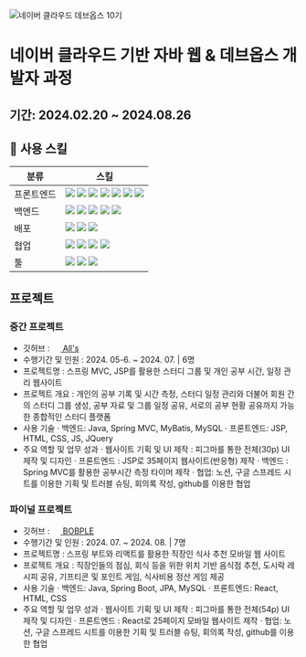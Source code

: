 ![네이버 클라우드 데브옵스 10기](https://github.com/user-attachments/assets/794ba409-c25d-472d-9acd-18a13f3b6173)
# 네이버 클라우드 기반 자바 웹 & 데브옵스 개발자 과정
## 기간: 2024.02.20 ~ 2024.08.26
## 🔨 사용 스킬
<table>
  <caption style="position:absolute;top:-999px;left:-999px;">분류별 사용스킬 표</caption>
  <thead>
    <tr>
      <th>분류</th>
      <th>스킬</th>
    </tr>
  </thead>
  <tbody>
    <tr>
      <td>프론트엔드</td>
      <td>
        <img src="https://img.shields.io/badge/react-61DAFB?style=for-the-badge&logo=react&logoColor=white">
        <img src="https://img.shields.io/badge/html5-E34F26?style=for-the-badge&logo=html5&logoColor=white">
        <img src="https://img.shields.io/badge/css3-1572B6?style=for-the-badge&logo=css3&logoColor=white">
        <img src="https://img.shields.io/badge/javascript-F7DF1E?style=for-the-badge&logo=javascript&logoColor=white">
        <img src="https://img.shields.io/badge/jquery-0769AD?style=for-the-badge&logo=jquery&logoColor=white"> 
        <img src="https://img.shields.io/badge/Ajax-2c83b9?style=for-the-badge&logo=Ajax&logoColor=white"> 
        <img src="https://img.shields.io/badge/Jsp-e76f00?style=for-the-badge&logo=Jsp&logoColor=white"> 
      </td>
    </tr>
    <tr>
      <td>
        백엔드
      </td>
      <td>
        <img src="https://img.shields.io/badge/Java-007396?style=flat&logo=OpenJDK&logoColor=white"/>
        <img src="https://img.shields.io/badge/mysql-4479A1?style=for-the-badge&logo=mysql&logoColor=white">
        <img src="https://img.shields.io/badge/springboot-6DB33F?style=for-the-badge&logo=springboot&logoColor=white">
        <img src="https://img.shields.io/badge/springsecurity-6DB33F?style=for-the-badge&logo=springsecurity&logoColor=white">
        <img src="https://img.shields.io/badge/sass-CC6699?style=for-the-badge&logo=sass&logoColor=white">
      </td>
    </tr>
    <tr>
      <td>
        배포
      </td>
      <td>
        <img src="https://img.shields.io/badge/jenkins-D24939?style=for-the-badge&logo=jenkins&logoColor=white">
        <img src="https://img.shields.io/badge/naver cloud platform-03C75A?style=for-the-badge&logo=naver&logoColor=white">
        <img src="https://img.shields.io/badge/docker-2496ED?style=for-the-badge&logo=docker&logoColor=white">
      </td>
    </tr>
    <tr>
      <td>
        협업
      </td>
      <td>
        <img src="https://img.shields.io/badge/github-181717?style=for-the-badge&logo=github&logoColor=white"> 
        <img src="https://img.shields.io/badge/notion-000000?style=for-the-badge&logo=notion&logoColor=white"> 
        <img src="https://img.shields.io/badge/figma-F24E1E?style=for-the-badge&logo=figma&logoColor=white">
        <img src="https://img.shields.io/badge/googlesheets-34A853?style=for-the-badge&logo=googlesheets&logoColor=white">
      </td>
    </tr>
    <tr>
      <td>
        툴
      </td>
      <td>
        <img src="https://img.shields.io/badge/visualstudiocode-007ACC?style=for-the-badge&logo=visualstudiocode&logoColor=white"> 
        <img src="https://img.shields.io/badge/intellijidea-000000?style=for-the-badge&logo=intellijidea&logoColor=white"> 
        <img src="https://img.shields.io/badge/eclipseide-2C2255?style=for-the-badge&logo=eclipseide&logoColor=white">
      </td>
    </tr>
  </tbody>
</table>

## 프로젝트
### 중간 프로젝트
- 깃허브 : <a href="https://github.com/Naver-spring/All-s_project">
              <img src="https://github.com/user-attachments/assets/68f00e45-f959-45d0-9592-27dfa9bf3a8b" width="15">
              All's
          </a>
- 수행기간 및 인원 : 2024. 05-6. ~ 2024. 07. | 6명
- 프로젝트명 : 스프링 MVC, JSP를 활용한 스터디 그룹 및 개인 공부 시간, 일정 관리 웹사이트
- 프로젝트 개요 : 개인의 공부 기록 및 시간 측정, 스터디 일정 관리와 더불어 회원 간의 스터디 그룹 생성, 공부 자료 및 그룹 일정 공유, 서로의 공부 현황 공유까지 가능한 종합적인 스터디 플랫폼
- 사용 기술
· 백엔드: Java, Spring MVC, MyBatis, MySQL
· 프론트엔드: JSP, HTML, CSS, JS, JQuery
- 주요 역할 및 업무 성과
· 웹사이트 기획 및 UI 제작 : 피그마를 통한 전체(30p) UI 제작 및 디자인
· 프론트엔드 : JSP로 35페이지 웹사이트(반응형) 제작
· 백엔드 : Spring MVC를 활용한 공부시간 측정 타이머 제작
· 협업: 노션, 구글 스프레드 시트를 이용한 기획 및 트러블 슈팅, 회의록 작성, github를 이용한 협업

### 파이널 프로젝트
- 깃허브 : <a href="https://github.com/Naver-spring/bobple">
              <img src="https://github.com/user-attachments/assets/21432f08-26ec-4eda-902d-5ba5a97bf1df" width="15">
              BOBPLE
           </a>
- 수행기간 및 인원 : 2024. 07. ~ 2024. 08. | 7명
- 프로젝트명 : 스프링 부트와 리액트를 활용한 직장인 식사 추천 모바일 웹 사이트
- 프로젝트 개요 : 직장인들의 점심, 회식 등을 위한 위치 기반 음식점 추천, 도시락 레시피 공유, 기프티콘 및 포인트 게임, 식사비용 정산 게임 제공
- 사용 기술
· 백엔드: Java, Spring Boot, JPA, MySQL
· 프론트엔드: React, HTML, CSS
- 주요 역할 및 업무 성과
· 웹사이트 기획 및 UI 제작 : 피그마를 통한 전체(54p) UI 제작 및 디자인
· 프론트엔드 : React로 25페이지 모바일 웹사이트 제작
· 협업: 노션, 구글 스프레드 시트를 이용한 기획 및 트러블 슈팅, 회의록 작성, github를 이용한 협업
